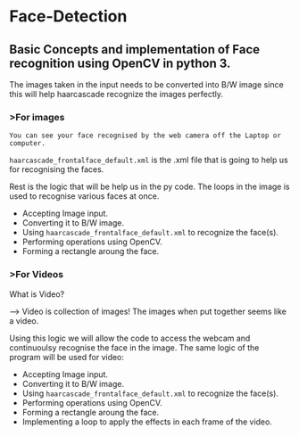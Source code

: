 # Face-Detection ###
## Basic Concepts and implementation of Face recognition using OpenCV in python 3.

The images taken in the input needs to be converted into B/W image since this will help haarcascade recognize the images perfectly.

### >For images
    You can see your face recognised by the web camera off the Laptop or computer.

   `haarcascade_frontalface_default.xml` is the .xml file that is going to help us for recognising the faces.

   Rest is the logic that will be help us in the py code. 
   The loops in the image is used to recognise various faces at once.

  * Accepting Image input.
  * Converting it to B/W image.
  * Using `haarcascade_frontalface_default.xml` to recognize the face(s).
  * Performing operations using OpenCV.
  * Forming a rectangle aroung the face.

### >For Videos

   What is Video?

  --> Video is collection of images! The images when put together seems like a video.

  Using this logic we will allow the code to access the webcam and continuoulsy recognise the face in the image.
  The same logic of the program will be used for video:

  * Accepting Image input.
  * Converting it to B/W image.
  * Using `haarcascade_frontalface_default.xml` to recognize the face(s).
  * Performing operations using OpenCV.
  * Forming a rectangle aroung the face.
  * Implementing a loop to apply the effects in each frame of the video.
